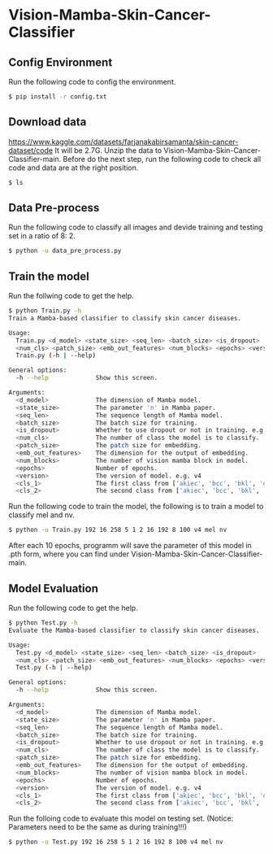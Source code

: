 # Vision-Mamba-Skin-Cancer-Classifier
## Config Environment
Run the following code to config the environment.
```bash
$ pip install -r config.txt
```
## Download data
https://www.kaggle.com/datasets/farjanakabirsamanta/skin-cancer-dataset/code
It will be 2.7G.
Unzip the data to Vision-Mamba-Skin-Cancer-Classifier-main.
Before do the next step, run the following code to check all code and data are at the right position.
```bash
$ ls
```
## Data Pre-process
Run the following code to classify all images and devide training and testing set in a ratio of 8: 2.
```bash
$ python -u data_pre_process.py
```
## Train the model
Run the follwing code to get the help.
```bash
$ python Train.py -h
Train a Mamba-based classifier to classify skin cancer diseases.

Usage:
  Train.py <d_model> <state_size> <seq_len> <batch_size> <is_dropout>
  <num_cls> <patch_size> <emb_out_features> <num_blocks> <epochs> <version> <cls_1> <cls_2>
  Train.py (-h | --help)

General options:
  -h --help             Show this screen.

Arguments:
  <d_model>             The dimension of Mamba model.
  <state_size>          The parameter 'n' in Mamba paper.
  <seq_len>             The sequence length of Mamba model.
  <batch_size>          The batch size for training.
  <is_dropout>          Whether to use dropout or not in training. e.g. 0: False, 1: True.
  <num_cls>             The number of class the model is to classify.
  <patch_size>          The patch size for embedding.
  <emb_out_features>    The dimension for the output of embedding.
  <num_blocks>          The number of vision mamba block in model.
  <epochs>              Number of epochs.
  <version>             The version of model. e.g. v4
  <cls_1>               The first class from ['akiec', 'bcc', 'bkl', 'df', 'mel', 'nv', 'vasc'].
  <cls_2>               The second class from ['akiec', 'bcc', 'bkl', 'df', 'mel', 'nv', 'vasc'].

```
Run the following code to train the model, the following is to train a model to classify mel and nv.
```bash
$ python -u Train.py 192 16 258 5 1 2 16 192 8 100 v4 mel nv
```
After each 10 epochs, programm will save the parameter of this model in .pth form, where you can find under Vision-Mamba-Skin-Cancer-Classifier-main. 
## Model Evaluation
Run the following code to get the help.
```bash
$ python Test.py -h
Evaluate the Mamba-based classifier to classify skin cancer diseases.

Usage:
  Test.py <d_model> <state_size> <seq_len> <batch_size> <is_dropout>
  <num_cls> <patch_size> <emb_out_features> <num_blocks> <epochs> <version> <cls_1> <cls_2>
  Test.py (-h | --help)

General options:
  -h --help             Show this screen.

Arguments:
  <d_model>             The dimension of Mamba model.
  <state_size>          The parameter 'n' in Mamba paper.
  <seq_len>             The sequence length of Mamba model.
  <batch_size>          The batch size for training.
  <is_dropout>          Whether to use dropout or not in training. e.g. 0: False, 1: True.
  <num_cls>             The number of class the model is to classify.
  <patch_size>          The patch size for embedding.
  <emb_out_features>    The dimension for the output of embedding.
  <num_blocks>          The number of vision mamba block in model.
  <epochs>              Number of epochs.
  <version>             The version of model. e.g. v4
  <cls_1>               The first class from ['akiec', 'bcc', 'bkl', 'df', 'mel', 'nv', 'vasc'].
  <cls_2>               The second class from ['akiec', 'bcc', 'bkl', 'df', 'mel', 'nv', 'vasc'].

```
Run the folloing code to evaluate this model on testing set. (Notice: Parameters need to be the same as during training!!!)
```bash
$ python -u Test.py 192 16 258 5 1 2 16 192 8 100 v4 mel nv
```
